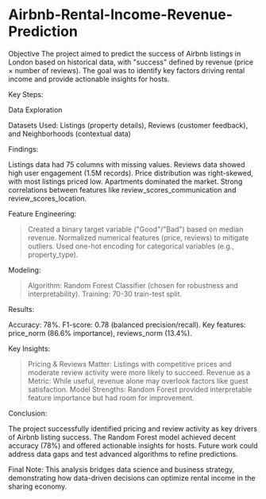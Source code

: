 # Airbnb-Rental-Income-Revenue-Prediction

Objective
The project aimed to predict the success of Airbnb listings in London based on historical data, with "success" defined by revenue (price × number of reviews). The goal was to identify key factors driving rental income and provide actionable insights for hosts.

Key Steps:

Data Exploration

Datasets Used: Listings (property details), Reviews (customer feedback), and Neighborhoods (contextual data)

Findings:

Listings data had 75 columns with missing values.
Reviews data showed high user engagement (1.5M records).
Price distribution was right-skewed, with most listings priced low.
Apartments dominated the market.
Strong correlations between features like review_scores_communication and review_scores_location.

Feature Engineering:

>Created a binary target variable ("Good"/"Bad") based on median revenue.
>Normalized numerical features (price, reviews) to mitigate outliers.
>Used one-hot encoding for categorical variables (e.g., property_type).

Modeling:

>Algorithm: Random Forest Classifier (chosen for robustness and interpretability).
>Training: 70-30 train-test split.

Results:

Accuracy: 78%.
F1-score: 0.78 (balanced precision/recall).
Key features: price_norm (86.6% importance), reviews_norm (13.4%).

Key Insights:

>Pricing & Reviews Matter: Listings with competitive prices and moderate review activity were more likely to succeed.
>Revenue as a Metric: While useful, revenue alone may overlook factors like guest satisfaction.
>Model Strengths: Random Forest provided interpretable feature importance but had room for improvement.

Conclusion:

The project successfully identified pricing and review activity as key drivers of Airbnb listing success. The Random Forest model achieved decent accuracy (78%) and offered actionable insights for hosts. Future work could address data gaps and test advanced algorithms to refine predictions.

Final Note: This analysis bridges data science and business strategy, demonstrating how data-driven decisions can optimize rental income in the sharing economy.
